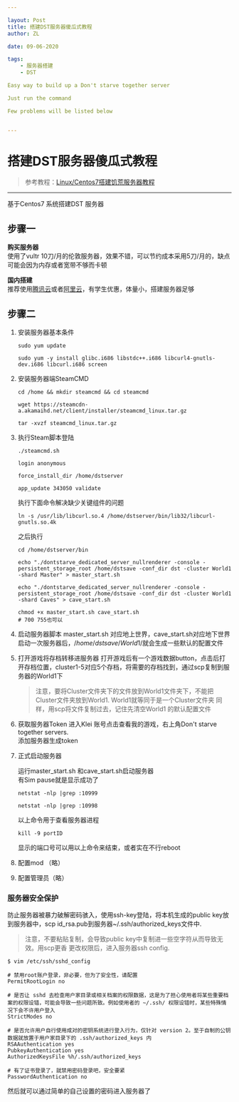 ```yaml
---

layout: Post
title: 搭建DST服务器傻瓜式教程
author: ZL

date: 09-06-2020

tags:
    - 服务器搭建
    - DST

Easy way to build up a Don't starve together server

Just run the command

Few problems will be listed below


---
```


# 搭建DST服务器傻瓜式教程

> 参考教程：[Linux/Centos7搭建饥荒服务器教程](https://blog.csdn.net/zhang41228/article/details/103106298)

-----

基于Centos7 系统搭建DST 服务器

## 步骤一

**购买服务器**  
使用了vultr 10刀/月的伦敦服务器，效果不错，可以节约成本采用5刀/月的，缺点可能会因为内存或者宽带不够而卡顿

**国内搭建**  
推荐使用[腾讯云](https://cloud.tencent.com/act/season?fromSource=gwzcw.3381379.3381379.3381379&utm_medium=cpc&utm_id=gwzcw.3381379.3381379.3381379&from=console&cps_key=3af275f3511e9383b8e9ce25be5f2cf2)或者[阿里云](https://cn.aliyun.com/minisite/goods?userCode=lozrsj6c)，有学生优惠，体量小，搭建服务器足够

## 步骤二

1. 安装服务器基本条件
   
    ``` shell
    sudo yum update

    sudo yum -y install glibc.i686 libstdc++.i686 libcurl4-gnutls-dev.i686 libcurl.i686 screen
    ```

2. 安装服务器端SteamCMD
    ``` shell
    cd /home && mkdir steamcmd && cd steamcmd

    wget https://steamcdn-a.akamaihd.net/client/installer/steamcmd_linux.tar.gz

    tar -xvzf steamcmd_linux.tar.gz
    ```

3. 执行Steam脚本登陆
    ``` shell
    ./steamcmd.sh

    login anonymous

    force_install_dir /home/dstserver

    app_update 343050 validate

    ```

    执行下面命令解决缺少关键组件的问题
    ``` shell
    ln -s /usr/lib/libcurl.so.4 /home/dstserver/bin/lib32/libcurl-gnutls.so.4k
    ```
    之后执行
    ``` shell
    cd /home/dstserver/bin

    echo "./dontstarve_dedicated_server_nullrenderer -console -persistent_storage_root /home/dstsave -conf_dir dst -cluster World1 -shard Master" > master_start.sh

    echo "./dontstarve_dedicated_server_nullrenderer -console -persistent_storage_root /home/dstsave -conf_dir dst -cluster World1 -shard Caves" > cave_start.sh

    chmod +x master_start.sh cave_start.sh
    # 700 755也可以
    ```
4. 启动服务器脚本
    master_start.sh 对应地上世界，cave_start.sh对应地下世界  
    启动一次服务器后，$/home/dstsave/World1/$就会生成一些默认的配置文件


5. 打开游戏将存档转移进服务器
   打开游戏后有一个游戏数据button，点击后打开存档位置，cluster1-5对应5个存档，将需要的存档找到，通过scp复制到服务器的World1下
   > 注意，要将Cluster文件夹下的文件放到World1文件夹下，不能把Cluster文件夹放到World1. World1就等同于是一个Cluster文件夹
   > 同样，用scp将文件复制过去，记住先清空World1 的默认配置文件

6. 获取服务器Token
    进入Klei 账号点击查看我的游戏，右上角Don't starve together servers.  
    添加服务器生成token

7. 正式启动服务器
   
   运行master_start.sh 和cave_start.sh启动服务器  
   有Sim pause就是显示成功了
    ```
    netstat -nlp |grep :10999

    netstat -nlp |grep :10998
    ```
    以上命令用于查看服务器进程  
    ```
    kill -9 portID
    ```
    显示的端口号可以用以上命令来结束，或者实在不行reboot

8. 配置mod （略）
   
9. 配置管理员（略）

### 服务器安全保护

防止服务器被暴力破解密码骇入，使用ssh-key登陆，将本机生成的public key放到服务器中，scp id_rsa.pub到服务器~/.ssh/authorized_keys文件中.  
> 注意，不要粘贴复制，会导致public key中复制进一些空字符从而导致无效。用scp更香
更改权限后，进入服务器ssh config.

``` shell
$ vim /etc/ssh/sshd_config

# 禁用root账户登录，非必要，但为了安全性，请配置
PermitRootLogin no

# 是否让 sshd 去检查用户家目录或相关档案的权限数据，这是为了担心使用者将某些重要档案的权限设错，可能会导致一些问题所致。例如使用者的 ~/.ssh/ 权限设错时，某些特殊情况下会不许用户登入
StrictModes no

# 是否允许用户自行使用成对的密钥系统进行登入行为，仅针对 version 2。至于自制的公钥数据就放置于用户家目录下的 .ssh/authorized_keys 内
RSAAuthentication yes
PubkeyAuthentication yes
AuthorizedKeysFile %h/.ssh/authorized_keys

# 有了证书登录了，就禁用密码登录吧，安全要紧
PasswordAuthentication no
```

然后就可以通过简单的自己设置的密码进入服务器了



